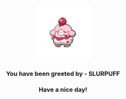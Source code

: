 <p align="center">
            <img src="https://raw.githubusercontent.com/PokeAPI/sprites/master/sprites/pokemon/685.png" width="150" height="150">
          </p>
          <h3 align="center">You have been greeted by - <b>SLURPUFF</b></h3>
          <h3 align="center">Have a nice day!</h3>
